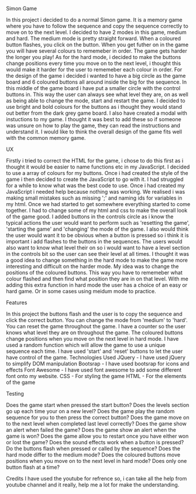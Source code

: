 Simon Game

In this project i decided to do a normal Simon game. It is a memory game where you have to follow the sequence and copy the sequence correctly to move on to the next level. I decided to have 2 modes in this game, medium and hard. The medium mode is pretty straight forward. When a coloured button flashes, you click on the button. When you get futher on in the game you will have several colours to rememeber in order. The game gets harder the longer you play! As for the hard mode, i decided to make the buttons change positions every time you move on to the next level, i thought this would make it harder for the user to rememeber each colour in order. For the design of the game i decided i wanted to have a big circle as the game board and 6 coloured buttons all around inside the big for the sequence. In this middle of the game board i have put a smaller circle with the control buttons in. This way the user can always see what level they are, on as well as being able to change the mode, start and restart the game. I decided to use bright and bold colours for the buttons as i thought they would stand out better from the dark grey game board. I also have created a modal with instuctions to my game. I thought it was best to add these so if someone was unsure on how to play the game, they can read the instructions and understand it. I would like to think the overall design of the game fits well with the common memory game.

UX

Firstly i tried to correct the HTML for the game, i chose to do this first as i thought it would be easier to name functions etc in my JavaScript. I decided to use a array of colours for my buttons. Once i had created the style of the game i then decided to create the JavaScript to go with it. I had struggled for a while to know what was the best code to use. Once i had created my JavaScript i needed help because nothing was working. We realised i was making small mistakes such as missing ';' and naming ids for variables in my html. Once we had started to get somewhere everything started to come together. I had to change some of my html and css to make the overall look of the game good. I added buttons in the controls circle as i know the typical actions the user would want to perform such as 'resetting the game', 'starting the game' and 'changing' the mode of the game. I also would think the user would want it to be obvious when a button is pressed so i think it is important i add flashes to the buttons in the sequences. The users would also want to know what level their on so i would want to have a level section in the controls bit so the user can see their level at all times. I thought it was a good idea to change something in the hard mode to make the game more interesting and difficult on the harder mode. My idea was to change the positions of the coloured buttons. This way you have to rememeber what colour flashed and then find what position they are in on that level. With me adding this extra function in hard mode the user has a choice of an easy or hard game. Or in some cases using meidum mode to practice.

Features

In this project the buttons flash and the user is to copy the sequence and click the correct button.
You can change the mode from 'medium' to 'hard'.
You can reset the game throughout the game.
I have a counter so the user knows what level they are on throughout the game.
The coloured buttons change positions when you move on the next level in hard mode.
I have used a random function which will allow the game to use a unique sequence each time.
I have used 'start' and 'reset' buttons to let the user have control of the game.
Technologies Used
JQuery - I have used jQuery to simplify DOM manipulation Bootsrap - I have used bootsrap for icons and effects Font Awesome - I have used font awesome to add some different font onto my website. CSS - For styling the game HTML - For the elements of the game

Testing

Does the game start when pressed the start button?
Does the levels section go up each time your on a new level?
Does the game play the random sequence for you to then press the correct button?
Does the game move on to the next level when completed last level correctly?
Does the game show an alert when failed the game?
Does the game show an alert when the game is won?
Does the game allow you to restart once you have either won or lost the game?
Does the sound effects work when a button is pressed?
Do the buttons flash when pressed or called by the sequence?
Does the hard mode differ to the medium mode?
Does the coloured buttons move positions when you move on to the next level in hard mode?
Does only one button flash at a time?

Credits
I have used the youtube for refrence so, i can take all the help from youtube channel and it really, help me a lot for make the understanding.
